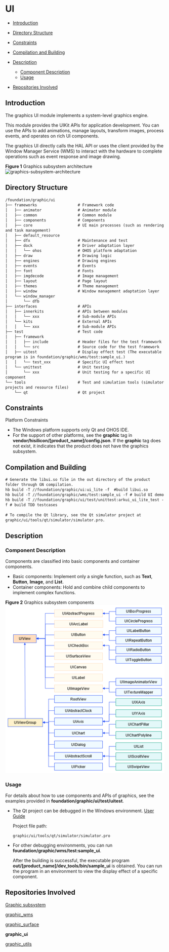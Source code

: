 # UI<a name="EN-US_TOPIC_0000001123180295"></a>

-   [Introduction](#section11660541593)
-   [Directory Structure](#section161941989596)
-   [Constraints](#section119744591305)
-   [Compilation and Building](#section137768191623)
-   [Description](#section1312121216216)
    -   [Component Description](#section66002422015)
    -   [Usage](#section129654513264)

-   [Repositories Involved](#section1371113476307)

## Introduction<a name="section11660541593"></a>

The graphics UI module implements a system-level graphics engine.

This module provides the UIKit APIs for application development. You can use the APIs to add animations, manage layouts, transform images, process events, and operates on rich UI components.

The graphics UI directly calls the HAL API or uses the client provided by the Window Manager Service \(WMS\) to interact with the hardware to complete operations such as event response and image drawing.

**Figure  1**  Graphics subsystem architecture<a name="fig1358754417214"></a>  
![](figures/graphics-subsystem-architecture.png "graphics-subsystem-architecture")

## Directory Structure<a name="section161941989596"></a>

```
/foundation/graphic/ui
├── frameworks                  # Framework code
│   ├── animator                # Animator module
│   ├── common                  # Common module
│   ├── components              # Components
│   ├── core                    # UI main processes (such as rendering and task management)
│   ├── default_resource
│   ├── dfx                     # Maintenance and test
│   ├── dock                    # Driver adaptation layer
│   │   └── ohos                # OHOS platform adaptation
│   ├── draw                    # Drawing logic
│   ├── engines                 # Drawing engines
│   ├── events                  # Events
│   ├── font                    # Fonts
│   ├── imgdecode               # Image management
│   ├── layout                  # Page layout
│   ├── themes                  # Theme management
│   ├── window                  # Window management adaptation layer
│   └── window_manager
│       └── dfb
├── interfaces                  # APIs
│   ├── innerkits               # APIs between modules
│   │   └── xxx                 # Sub-module APIs
│   └── kits                    # External APIs
│   │   └── xxx                 # Sub-module APIs
├── test                        # Test code
│   ├── framework
│   │   ├── include             # Header files for the test framework
│   │   └── src                 # Source code for the test framework
│   ├── uitest                  # Display effect test (The executable program is in foundation/graphic/wms/test:sample_ui.)
│   │   └── test_xxx            # Specific UI effect test
│   └── unittest                # Unit testing
│       └── xxx                 # Unit testing for a specific UI component
└── tools                       # Test and simulation tools (simulator projects and resource files)
    └── qt                      # Qt project
```

## Constraints<a name="section119744591305"></a>

Platform Constraints

-   The Windows platform supports only Qt and OHOS IDE.
-   For the support of other platforms, see the  **graphic**  tag in  **vendor/hisilicon/\[product\_name\]/config.json**. If the  **graphic**  tag does not exist, it indicates that the product does not have the graphics subsystem.

## Compilation and Building<a name="section137768191623"></a>

```
# Generate the libui.so file in the out directory of the product folder through GN compilation.
hb build -T //foundation/graphic/ui:ui_lite -f  #build libui.so
hb build -T //foundation/graphic/wms/test:sample_ui -f # build UI demo
hb build -T //foundation/graphic/ui/test/unittest:arkui_ui_lite_test -f # build TDD testcases

# To compile the Qt library, see the Qt simulator project at graphic/ui/tools/qt/simulator/simulator.pro.
```

## Description<a name="section1312121216216"></a>

### Component Description<a name="section66002422015"></a>

Components are classified into basic components and container components.

-   Basic components: Implement only a single function, such as  **Text**,  **Button**,  **Image**, and  **List**.
-   Container components: Hold and combine child components to implement complex functions.

**Figure  2**  Graphics subsystem components<a name="fig1594213196218"></a>  
![](figures/graphics-subsystem-components.png "graphics-subsystem-components")

### Usage<a name="section129654513264"></a>

For details about how to use components and APIs of graphics, see the examples provided in  **foundation/graphic/ui/test/uitest**.

-   The Qt project can be debugged in the Windows environment. [User Guide](https://gitee.com/openharmony/graphic_ui/wikis/%E5%BF%AB%E9%80%9F%E5%8A%A0%E5%85%A5/%E5%8A%A0%E5%85%A5%E6%8C%87%E5%BC%95)

    Project file path:

    ```
    graphic/ui/tools/qt/simulator/simulator.pro
    ```

-   For other debugging environments, you can run  **foundation/graphic/wms/test:sample\_ui**.

    After the building is successful, the executable program  **out/\[product\_name\]/dev\_tools/bin/sample\_ui**  is obtained. You can run the program in an environment to view the display effect of a specific component.


## Repositories Involved<a name="section1371113476307"></a>

[Graphic subsystem](https://gitee.com/openharmony/docs/blob/master/en/readme/graphics.md)

[graphic_wms](https://gitee.com/openharmony/graphic_wms/blob/master/README.md)

[graphic_surface](https://gitee.com/openharmony/graphic_surface/blob/master/README.md)

**graphic_ui**

[graphic_utils](https://gitee.com/openharmony/graphic_utils/blob/master/README.md)